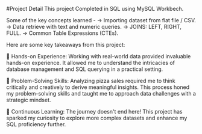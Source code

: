 #Project Detail
This project Completed in SQL using MySQL Workbech. 

Some of the key concepts learned - 
-> Importing dataset from flat file / CSV.
-> Data retrieve with text and numeric queries.
-> JOINS: LEFT, RIGHT, FULL.
-> Common Table Expressions (CTEs).

Here are some key takeaways from this project:

💠 Hands-on Experience: Working with real-world data provided invaluable hands-on experience. It allowed me to understand the intricacies of database management and SQL querying in a practical setting.

💠 Problem-Solving Skills: Analyzing pizza sales required me to think critically and creatively to derive meaningful insights. This process honed my problem-solving skills and taught me to approach data challenges with a strategic mindset.

💠 Continuous Learning: The journey doesn't end here! This project has sparked my curiosity to explore more complex datasets and enhance my SQL proficiency further.
